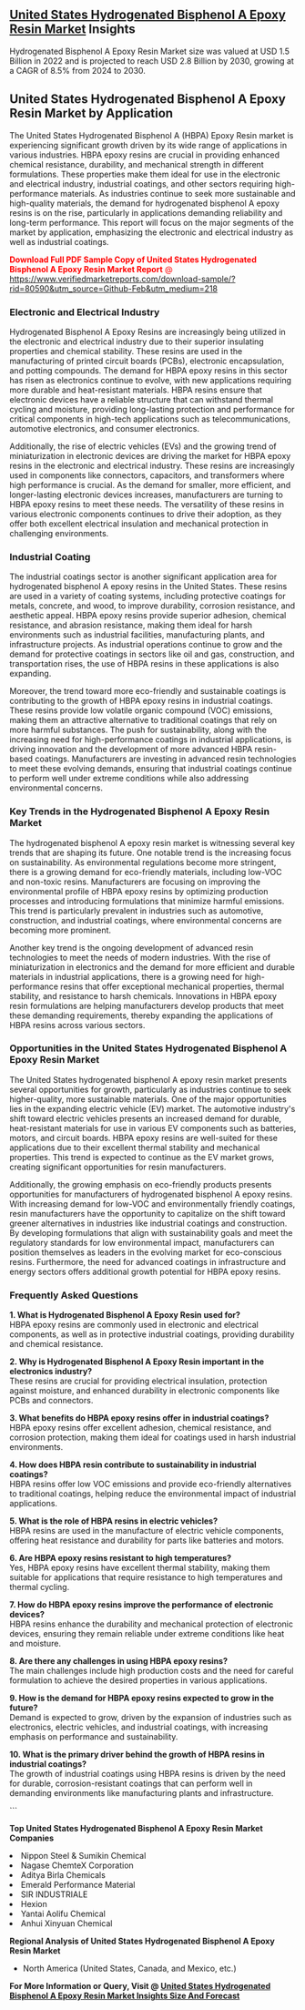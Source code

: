 <h2><a href="https://www.verifiedmarketreports.com/download-sample/?rid=80590&amp;utm_source=Github-Feb&amp;utm_medium=218" target="_blank">United States Hydrogenated Bisphenol A Epoxy Resin Market</a> Insights</h2><p>Hydrogenated Bisphenol A Epoxy Resin Market size was valued at USD 1.5 Billion in 2022 and is projected to reach USD 2.8 Billion by 2030, growing at a CAGR of 8.5% from 2024 to 2030.</p><p> <h2>United States Hydrogenated Bisphenol A Epoxy Resin Market by Application</h2> <p>The United States Hydrogenated Bisphenol A (HBPA) Epoxy Resin market is experiencing significant growth driven by its wide range of applications in various industries. HBPA epoxy resins are crucial in providing enhanced chemical resistance, durability, and mechanical strength in different formulations. These properties make them ideal for use in the electronic and electrical industry, industrial coatings, and other sectors requiring high-performance materials. As industries continue to seek more sustainable and high-quality materials, the demand for hydrogenated bisphenol A epoxy resins is on the rise, particularly in applications demanding reliability and long-term performance. This report will focus on the major segments of the market by application, emphasizing the electronic and electrical industry as well as industrial coatings. <p><span class=""><span style="color: #ff0000;"><strong>Download Full PDF Sample Copy of United States Hydrogenated Bisphenol A Epoxy Resin Market Report</strong> @ </span><a href="https://www.verifiedmarketreports.com/download-sample/?rid=80590&amp;utm_source=Github-Feb&amp;utm_medium=218" target="_blank">https://www.verifiedmarketreports.com/download-sample/?rid=80590&amp;utm_source=Github-Feb&amp;utm_medium=218</a></span></p> <h3>Electronic and Electrical Industry</h3> <p>Hydrogenated Bisphenol A Epoxy Resins are increasingly being utilized in the electronic and electrical industry due to their superior insulating properties and chemical stability. These resins are used in the manufacturing of printed circuit boards (PCBs), electronic encapsulation, and potting compounds. The demand for HBPA epoxy resins in this sector has risen as electronics continue to evolve, with new applications requiring more durable and heat-resistant materials. HBPA resins ensure that electronic devices have a reliable structure that can withstand thermal cycling and moisture, providing long-lasting protection and performance for critical components in high-tech applications such as telecommunications, automotive electronics, and consumer electronics. <p>Additionally, the rise of electric vehicles (EVs) and the growing trend of miniaturization in electronic devices are driving the market for HBPA epoxy resins in the electronic and electrical industry. These resins are increasingly used in components like connectors, capacitors, and transformers where high performance is crucial. As the demand for smaller, more efficient, and longer-lasting electronic devices increases, manufacturers are turning to HBPA epoxy resins to meet these needs. The versatility of these resins in various electronic components continues to drive their adoption, as they offer both excellent electrical insulation and mechanical protection in challenging environments.</p> <h3>Industrial Coating</h3> <p>The industrial coatings sector is another significant application area for hydrogenated bisphenol A epoxy resins in the United States. These resins are used in a variety of coating systems, including protective coatings for metals, concrete, and wood, to improve durability, corrosion resistance, and aesthetic appeal. HBPA epoxy resins provide superior adhesion, chemical resistance, and abrasion resistance, making them ideal for harsh environments such as industrial facilities, manufacturing plants, and infrastructure projects. As industrial operations continue to grow and the demand for protective coatings in sectors like oil and gas, construction, and transportation rises, the use of HBPA resins in these applications is also expanding. <p>Moreover, the trend toward more eco-friendly and sustainable coatings is contributing to the growth of HBPA epoxy resins in industrial coatings. These resins provide low volatile organic compound (VOC) emissions, making them an attractive alternative to traditional coatings that rely on more harmful substances. The push for sustainability, along with the increasing need for high-performance coatings in industrial applications, is driving innovation and the development of more advanced HBPA resin-based coatings. Manufacturers are investing in advanced resin technologies to meet these evolving demands, ensuring that industrial coatings continue to perform well under extreme conditions while also addressing environmental concerns.</p> <h3>Key Trends in the Hydrogenated Bisphenol A Epoxy Resin Market</h3> <p>The hydrogenated bisphenol A epoxy resin market is witnessing several key trends that are shaping its future. One notable trend is the increasing focus on sustainability. As environmental regulations become more stringent, there is a growing demand for eco-friendly materials, including low-VOC and non-toxic resins. Manufacturers are focusing on improving the environmental profile of HBPA epoxy resins by optimizing production processes and introducing formulations that minimize harmful emissions. This trend is particularly prevalent in industries such as automotive, construction, and industrial coatings, where environmental concerns are becoming more prominent.</p> <p>Another key trend is the ongoing development of advanced resin technologies to meet the needs of modern industries. With the rise of miniaturization in electronics and the demand for more efficient and durable materials in industrial applications, there is a growing need for high-performance resins that offer exceptional mechanical properties, thermal stability, and resistance to harsh chemicals. Innovations in HBPA epoxy resin formulations are helping manufacturers develop products that meet these demanding requirements, thereby expanding the applications of HBPA resins across various sectors.</p> <h3>Opportunities in the United States Hydrogenated Bisphenol A Epoxy Resin Market</h3> <p>The United States hydrogenated bisphenol A epoxy resin market presents several opportunities for growth, particularly as industries continue to seek higher-quality, more sustainable materials. One of the major opportunities lies in the expanding electric vehicle (EV) market. The automotive industry's shift toward electric vehicles presents an increased demand for durable, heat-resistant materials for use in various EV components such as batteries, motors, and circuit boards. HBPA epoxy resins are well-suited for these applications due to their excellent thermal stability and mechanical properties. This trend is expected to continue as the EV market grows, creating significant opportunities for resin manufacturers.</p> <p>Additionally, the growing emphasis on eco-friendly products presents opportunities for manufacturers of hydrogenated bisphenol A epoxy resins. With increasing demand for low-VOC and environmentally friendly coatings, resin manufacturers have the opportunity to capitalize on the shift toward greener alternatives in industries like industrial coatings and construction. By developing formulations that align with sustainability goals and meet the regulatory standards for low environmental impact, manufacturers can position themselves as leaders in the evolving market for eco-conscious resins. Furthermore, the need for advanced coatings in infrastructure and energy sectors offers additional growth potential for HBPA epoxy resins.</p> <h3>Frequently Asked Questions</h3> <p><strong>1. What is Hydrogenated Bisphenol A Epoxy Resin used for?</strong><br> HBPA epoxy resins are commonly used in electronic and electrical components, as well as in protective industrial coatings, providing durability and chemical resistance.</p> <p><strong>2. Why is Hydrogenated Bisphenol A Epoxy Resin important in the electronics industry?</strong><br> These resins are crucial for providing electrical insulation, protection against moisture, and enhanced durability in electronic components like PCBs and connectors.</p> <p><strong>3. What benefits do HBPA epoxy resins offer in industrial coatings?</strong><br> HBPA epoxy resins offer excellent adhesion, chemical resistance, and corrosion protection, making them ideal for coatings used in harsh industrial environments.</p> <p><strong>4. How does HBPA resin contribute to sustainability in industrial coatings?</strong><br> HBPA resins offer low VOC emissions and provide eco-friendly alternatives to traditional coatings, helping reduce the environmental impact of industrial applications.</p> <p><strong>5. What is the role of HBPA resins in electric vehicles?</strong><br> HBPA resins are used in the manufacture of electric vehicle components, offering heat resistance and durability for parts like batteries and motors.</p> <p><strong>6. Are HBPA epoxy resins resistant to high temperatures?</strong><br> Yes, HBPA epoxy resins have excellent thermal stability, making them suitable for applications that require resistance to high temperatures and thermal cycling.</p> <p><strong>7. How do HBPA epoxy resins improve the performance of electronic devices?</strong><br> HBPA resins enhance the durability and mechanical protection of electronic devices, ensuring they remain reliable under extreme conditions like heat and moisture.</p> <p><strong>8. Are there any challenges in using HBPA epoxy resins?</strong><br> The main challenges include high production costs and the need for careful formulation to achieve the desired properties in various applications.</p> <p><strong>9. How is the demand for HBPA epoxy resins expected to grow in the future?</strong><br> Demand is expected to grow, driven by the expansion of industries such as electronics, electric vehicles, and industrial coatings, with increasing emphasis on performance and sustainability.</p> <p><strong>10. What is the primary driver behind the growth of HBPA resins in industrial coatings?</strong><br> The growth of industrial coatings using HBPA resins is driven by the need for durable, corrosion-resistant coatings that can perform well in demanding environments like manufacturing plants and infrastructure.</p> ```</p><p><strong>Top United States Hydrogenated Bisphenol A Epoxy Resin Market Companies</strong></p><div data-test-id=""><p><li>Nippon Steel & Sumikin Chemical</li><li> Nagase ChemteX Corporation</li><li> Aditya Birla Chemicals</li><li> Emerald Performance Material</li><li> SIR INDUSTRIALE</li><li> Hexion</li><li> Yantai Aolifu Chemical</li><li> Anhui Xinyuan Chemical</li></p><div><strong>Regional Analysis of&nbsp;United States Hydrogenated Bisphenol A Epoxy Resin Market</strong></div><ul><li dir="ltr"><p dir="ltr">North America&nbsp;(United States, Canada, and Mexico, etc.)</p></li></ul><p><strong>For More Information or Query, Visit @&nbsp;</strong><strong><a href="https://www.verifiedmarketreports.com/product/global-hydrogenated-bisphenol-a-epoxy-resin-market-growth-2019-2024/?utm_source=Github-Feb&amp;utm_medium=218" target="_blank">United States Hydrogenated Bisphenol A Epoxy Resin Market Insights Size And Forecast</a></strong></p></div>
